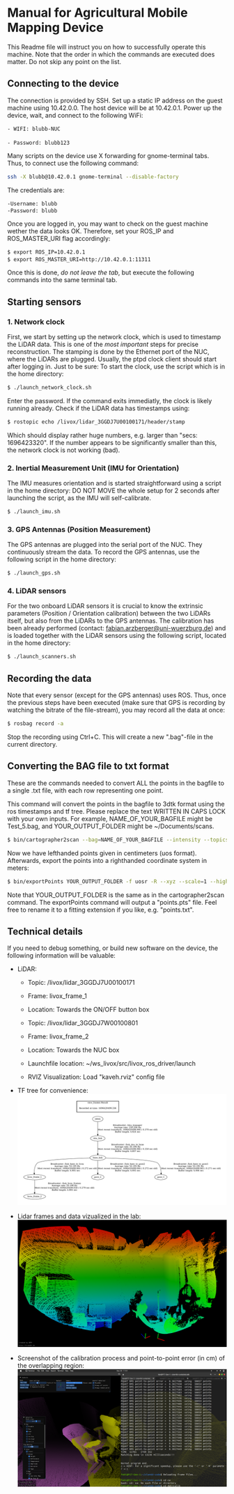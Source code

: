 # Manual for Agricultural Mobile Mapping Device

This Readme file will instruct you on how to successfully operate this machine.
Note that the order in which the commands are executed does matter. 
Do not skip any point on the list.

## Connecting to the device

The connection is provided by SSH.
Set up a static IP address on the guest machine using 10.42.0.0.
The host device will be at 10.42.0.1.
Power up the device, wait, and connect to the following WiFi: 

	- WIFI: blubb-NUC

	- Password: blubb123 

Many scripts on the device use X forwarding for gnome-terminal tabs. Thus, to connect use the following command:

```bash
ssh -X blubb@10.42.0.1 gnome-terminal --disable-factory
```

The credentials are:

	-Username: blubb
	-Password: blubb

Once you are logged in, you may want to check on the guest machine wether the data looks OK.
Therefore, set your ROS_IP and ROS_MASTER_URI flag accordingly:

```bash
$ export ROS_IP=10.42.0.1
$ export ROS_MASTER_URI=http://10.42.0.1:11311
``` 

Once this is done, *do not leave the tab*, but execute the following commands into the same terminal tab. 

## Starting sensors

### 1. Network clock

First, we start by setting up the network clock, which is used to timestamp the LiDAR data.
This is one of the *most important* steps for precise reconstruction. 
The stamping is done by the Ethernet port of the NUC, where the LiDARs are plugged. 
Usually, the ptpd clock client should start after logging in.
Just to be sure: To start the clock, use the script which is in the home directory:

```bash
$ ./launch_network_clock.sh
```

Enter the password. 
If the command exits immediatly, the clock is likely running already.
Check if the LiDAR data has timestamps using:

```bash
$ rostopic echo /livox/lidar_3GGDJ7U00100171/header/stamp
```  

Which should display rather huge numbers, e.g. larger than "secs: 1696423320".
If the number appears to be significantly smaller than this, the network clock is not working (bad). 

### 2. Inertial Measurement Unit (IMU for Orientation)

The IMU measures orientation and is started straightforward using a script in the home directory:
DO NOT MOVE the whole setup for 2 seconds after launching the script, as the IMU will self-calibrate. 

```bash
$ ./launch_imu.sh
```

### 3. GPS Antennas (Position Measurement) 

The GPS antennas are plugged into the serial port of the NUC.
They continuously stream the data.
To record the GPS antennas, use the following script in the home directory:

```bash
$ ./launch_gps.sh
```

### 4. LiDAR sensors

For the two onboard LiDAR sensors it is crucial to know the extrinsic parameters (Position / Orientation calibration) between the two LiDARs itself, but also from the LiDARs to the GPS antennas. 
The calibration has been already performed (contact: fabian.arzberger@uni-wuerzburg.de) and is loaded together with the LiDAR sensors using the following script, located in the home directory:

```bash
$ ./launch_scanners.sh
```

## Recording the data

Note that every sensor (except for the GPS antennas) uses ROS.
Thus, once the previous steps have been executed (make sure that GPS is recording by watching the bitrate of the file-stream), you may record all the data at once:

```bash 
$ rosbag record -a 
```
Stop the recording using Ctrl+C.
This will create a new ".bag"-file in the current directory.

## Converting the BAG file to txt format

These are the commands needed to convert ALL the points in the bagfile to a single .txt file, with each row representing one point.   

This command will convert the points in the bagfile to 3dtk format using the ros timestamps and tf tree.
Please replace the text WRITTEN IN CAPS LOCK with your own inputs. For example, NAME_OF_YOUR_BAGFILE might be Test_5.bag, and YOUR_OUTPUT_FOLDER might be ~/Documents/scans.
```bash
$ bin/cartographer2scan --bag=NAME_OF_YOUR_BAGFILE --intensity --topics-PointCloud2=/livox/lidar_3GGDJ7U00100171 /livox/lidar_3GGDJ7W00100801 --frame-map=odom --frame-base=base_link --output=YOUR_OUTPUT_FOLDER
```

Now we have lefthanded points given in centimeters (uos format). Afterwards, export the points into a righthanded coordinate system in meters:
```bash
$ bin/exportPoints YOUR_OUTPUT_FOLDER -f uosr -R --xyz --scale=1 --highprecision 
```
Note that YOUR_OUTPUT_FOLDER is the same as in the cartographer2scan command. The exportPoints command will output a "points.pts" file.
Feel free to rename it to a fitting extension if you like, e.g. "points.txt". 

## Technical details

If you need to debug something, or build new software on the device, the following information will be valuable: 

- LiDAR:
	- Topic: /livox/lidar_3GGDJ7U00100171
	- Frame: livox_frame_1
	- Location: Towards the ON/OFF button box

	- Topic: /livox/lidar_3GGDJ7W00100801
	- Frame: livox_frame_2
	- Location: Towards the NUC box

	- Launchfile location: ~/ws_livox/src/livox_ros_driver/launch

	- RVIZ Visualization: Load "kaveh.rviz" config file

 - TF tree for convenience:
   ![image](https://github.com/fallow24/Soil3D/blob/master/frames.png)

 - Lidar frames and data vizualized in the lab:
   ![image](https://github.com/fallow24/Soil3D/blob/master/image000.png)

 - Screenshot of the calibration process and point-to-point error (in cm) of the overlapping region:
   ![image](https://github.com/fallow24/Soil3D/blob/master/calib_screenshot.png)
